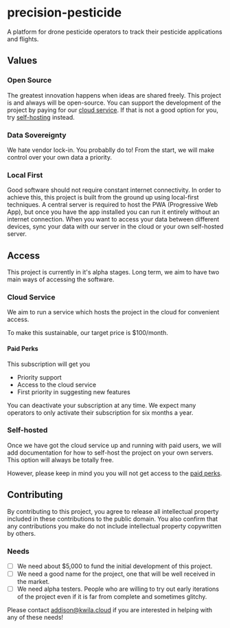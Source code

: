 # precision-pesticide

A platform for drone pesticide operators to track their pesticide applications and flights.

## Values

### Open Source

The greatest innovation happens when ideas are shared freely. This project is and always will be open-source. You can support the development of the project by paying for our [cloud service](#cloud-service). If that is not a good option for you, try [self-hosting](#self-hosted) instead.

### Data Sovereignty

We hate vendor lock-in. You probablly do to! From the start, we will make control over your own data a priority.

### Local First

Good software should not require constant internet connectivity. In order to achieve this, this project is built from the ground up using local-first techniques. A central server is required to host the PWA (Progressive Web App), but once you have the app installed you can run it entirely without an internet connection. When you want to access your data between different devices, sync your data with our server in the cloud or your own self-hosted server.

## Access

This project is currently in it's alpha stages. Long term, we aim to have two main ways of accessing the software.

### Cloud Service

We aim to run a service which hosts the project in the cloud for convenient access.

To make this sustainable, our target price is $100/month.

#### Paid Perks

This subscription will get you
- Priority support
- Access to the cloud service
- First priority in suggesting new features

You can deactivate your subscription at any time. We expect many operators to only activate their subscription for six months a year.

### Self-hosted

Once we have got the cloud service up and running with paid users, we will add documentation for how to self-host the project on your own servers. This option will always be totally free.

However, please keep in mind you you will not get access to the [paid perks](#paid-perks).

## Contributing

By contributing to this project, you agree to release all intellectual property included in these contributions to the public domain. You also confirm that any contributions you make do not include intellectual property copywritten by others.

### Needs

- [ ] We need about $5,000 to fund the initial development of this project.
- [ ] We need a good name for the project, one that will be well received in the market.
- [ ] We need alpha testers. People who are willing to try out early iterations of the project even if it is far from complete and sometimes glitchy.

Please contact addison@kwila.cloud if you are interested in helping with any of these needs!
